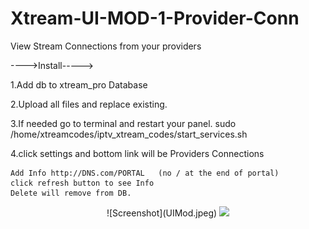 # Xtream-UI-MOD-1-Provider-Conn
 View Stream Connections from your providers


---->Install----->

1.Add db to xtream_pro Database

2.Upload all files and replace existing.

3.If needed go to terminal and restart your panel.
               sudo /home/xtreamcodes/iptv_xtream_codes/start_services.sh

4.click settings and bottom link will be Providers Connections

    Add Info http://DNS.com/PORTAL   (no / at the end of portal)
    click refresh button to see Info
    Delete will remove from DB.
    
   
<p align="center">
 ![Screenshot](UIMod.jpeg)
  <img src=https://github.com/techker/Xtream-UI-MOD-1-Provider-Conn/blob/master/UIMod.jpeg" width="350">
</p>
